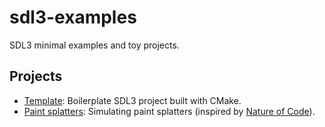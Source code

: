 # sdl3-examples

SDL3 minimal examples and toy projects.

## Projects
- [Template](template): Boilerplate SDL3 project built with CMake.
- [Paint splatters](paint-splatters): Simulating paint splatters (inspired by [Nature of Code](https://natureofcode.com/random/#exercise-04)).
